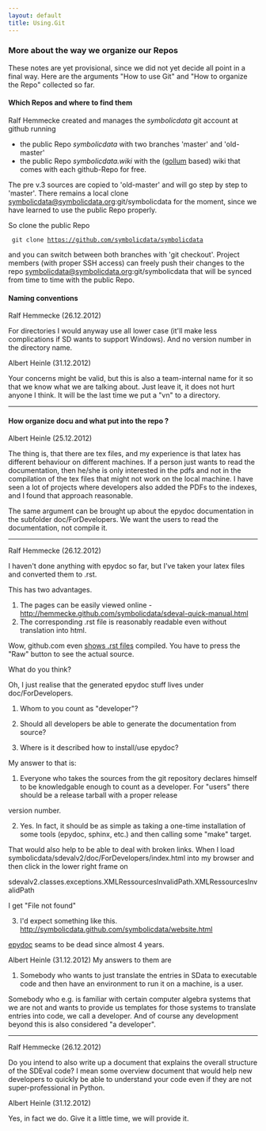 ```yaml
---
layout: default
title: Using.Git
---
```


### More about the way we organize our Repos

These notes are yet provisional, since we did not yet decide all point in a final way. Here are the arguments "How to use Git" and "How to organize the Repo" collected so far.

#### Which Repos and where to find them

Ralf Hemmecke created and manages the *symbolicdata* git account at github running

-   the public Repo *symbolicdata* with two branches 'master' and 'old-master'
-   the public Repo *symbolicdata.wiki* with the ([gollum](https://github.com/github/gollum#readme) based) wiki that comes with each github-Repo for free.

The pre v.3 sources are copied to 'old-master' and will go step by step to 'master'. There remains a local clone symbolicdata@symbolicdata.org:git/symbolicdata for the moment, since we have learned to use the public Repo properly.

So clone the public Repo

` git clone `[`https://github.com/symbolicdata/symbolicdata`](https://github.com/symbolicdata/symbolicdata)

and you can switch between both branches with 'git checkout'. Project members (with proper SSH access) can freely push their changes to the repo symbolicdata@symbolicdata.org:git/symbolicdata that will be synced from time to time with the public Repo.

#### Naming conventions

Ralf Hemmecke (26.12.2012)

  
For directories I would anyway use all lower case (it'll make less complications if SD wants to support Windows). And no version number in the directory name.

Albert Heinle (31.12.2012)

  
Your concerns might be valid, but this is also a team-internal name for it so that we know what we are talking about. Just leave it, it does not hurt anyone I think. It will be the last time we put a "vn" to a directory.

* * * * *

#### How organize docu and what put into the repo ?

Albert Heinle (25.12.2012)

  
The thing is, that there are tex files, and my experience is that latex has different behaviour on different machines. If a person just wants to read the documentation, then he/she is only interested in the pdfs and not in the compilation of the tex files that might not work on the local machine. I have seen a lot of projects where developers also added the PDFs to the indexes, and I found that approach reasonable.

  
The same argument can be brought up about the epydoc documentation in the subfolder doc/ForDevelopers. We want the users to read the documentation, not compile it.

* * * * *

Ralf Hemmecke (26.12.2012)

I haven't done anything with epydoc so far, but I've taken your latex files and converted them to .rst.

This has two advantages.

1.  The pages can be easily viewed online - <http://hemmecke.github.com/symbolicdata/sdeval-quick-manual.html>
2.  The corresponding .rst file is reasonably readable even without translation into html.

Wow, github.com even [shows .rst files](https://github.com/hemmecke/symbolicdata/blob/gh-doc/documentation-sources/source/sdeval-quick-manual.rst) compiled. You have to press the "Raw" button to see the actual source.

What do you think?

Oh, I just realise that the generated epydoc stuff lives under doc/ForDevelopers.

  
1) Whom to you count as "developer"?

2) Should all developers be able to generate the documentation from source?

3) Where is it described how to install/use epydoc?

My answer to that is:

  
1) Everyone who takes the sources from the git repository declares himself to be knowledgable enough to count as a developer. For "users" there should be a release tarball with a proper release

version number.

  
2) Yes. In fact, it should be as simple as taking a one-time installation of some tools (epydoc, sphinx, etc.) and then calling some "make" target.

That would also help to be able to deal with broken links. When I load symbolicdata/sdevalv2/doc/ForDevelopers/index.html into my browser and then click in the lower right frame on

  
sdevalv2.classes.exceptions.XMLRessourcesInvalidPath.XMLRessourcesInvalidPath

I get "File not found"

3) I'd expect something like this. <http://symbolicdata.github.com/symbolicdata/website.html>

[epydoc](http://epydoc.sourceforge.net/whatsnew.html) seams to be dead since almost 4 years.

Albert Heinle (31.12.2012) My answers to them are

  
1) Somebody who wants to just translate the entries in SData to executable code and then have an environment to run it on a machine, is a user.

Somebody who e.g. is familiar with certain computer algebra systems that we are not and wants to provide us templates for those systems to translate entries into code, we call a developer. And of course any development beyond this is also considered "a developer".

* * * * *

Ralf Hemmecke (26.12.2012)

  
Do you intend to also write up a document that explains the overall structure of the SDEval code? I mean some overview document that would help new developers to quickly be able to understand your code even if they are not super-professional in Python.

Albert Heinle (31.12.2012)

  
Yes, in fact we do. Give it a little time, we will provide it.



